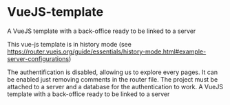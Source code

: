 # VueJS-template
A VueJS template with a back-office ready to be linked to a server

This vue-js template is in history mode (see https://router.vuejs.org/guide/essentials/history-mode.html#example-server-configurations)

The authentification is disabled, allowing us to explore every pages.
It can be enabled just removing comments in the router file. The project must be attached to a server and a database for the authentication to work.
A VueJS template with a back-office ready to be linked to a server
